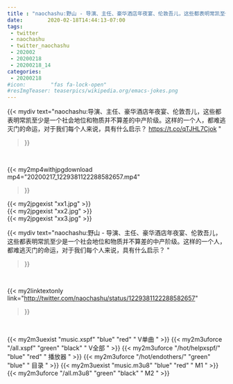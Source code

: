 ```yaml
---
title : "naochashu:野山 - 导演、主任、豪华酒店年夜宴、伦敦吾儿，这些都表明常凯至少是一个社会地位和物质并不算差的中产阶级。这样的一个人，都难逃灭门的命运，对于我们每个人来说，具有什么启示？ "
date:        2020-02-18T14:44:13-07:00
tags:
 - twitter
 - naochashu
 - twitter_naochashu
 - 202002
 - 20200218
 - 20200218_14
categories:
 - 20200218
#icon:        "fas fa-lock-open"
#resImgTeaser: teaserpics/wikipedia.org/emacs-jokes.png
---
```


{{< mydiv text="naochashu:导演、主任、豪华酒店年夜宴、伦敦吾儿，这些都表明常凯至少是一个社会地位和物质并不算差的中产阶级。这样的一个人，都难逃灭门的命运，对于我们每个人来说，具有什么启示？ https://t.co/qTJHL7Cjok "
>}}
<br>


{{< my2mp4withjpgdownload mp4="20200217_1229381122288582657.mp4"
>}}

{{< my2jpgexist "xx1.jpg" >}}<br>
{{< my2jpgexist "xx2.jpg" >}}<br>
{{< my2jpgexist "xx3.jpg" >}}<br>



{{< mydiv text="naochashu:野山 - 导演、主任、豪华酒店年夜宴、伦敦吾儿，这些都表明常凯至少是一个社会地位和物质并不算差的中产阶级。这样的一个人，都难逃灭门的命运，对于我们每个人来说，具有什么启示？ "
>}}
<br>

{{< my2linktextonly link="http://twitter.com/naochashu/status/1229381122288582657"
>}}


<br>

{{< my2m3uexist "music.xspf"        "blue"   "red"    " V单曲 " >}} {{< my2m3uforce "/all.xspf"         "green"  "black"  " V全部 " >}} {{< my2m3uforce "/hot/helpxspf/"    "blue"   "red"    " 播放器 " >}} {{< my2m3uforce "/hot/endothers/"   "green"  "blue"   " 目录 " >}} {{< my2m3uexist "music.m3u8"        "blue"   "red"    " M1 " >}} {{< my2m3uforce "/all.m3u8"         "green"  "black"  " M2 " >}} 

